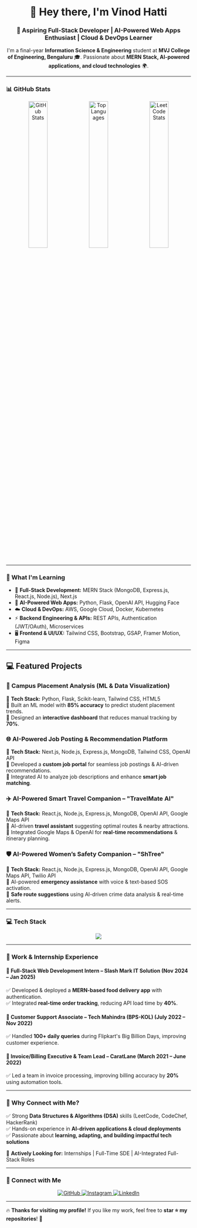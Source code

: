 <h1 align="center">👋 Hey there, I'm Vinod Hatti</h1>
<h3 align="center">🚀 Aspiring Full-Stack Developer | AI-Powered Web Apps Enthusiast | Cloud & DevOps Learner</h3>

<p align="center">
  I'm a final-year <b>Information Science & Engineering</b> student at <b>MVJ College of Engineering, Bengaluru</b> 🎓.
  Passionate about <b>MERN Stack, AI-powered applications, and cloud technologies</b> 🌍.
</p>

---

### 📊 GitHub Stats  
<p align="center">
  <img src="https://github-readme-stats.vercel.app/api?username=VinodHatti7019&show_icons=true&theme=radical" alt="GitHub Stats" width="32%"/>
  <img src="https://github-readme-stats.vercel.app/api/top-langs/?username=VinodHatti7019&layout=compact&theme=radical" alt="Top Languages" width="32%"/>
  <img src="https://leetcard.jacoblin.cool/VinodHatti7019?theme=dark&font=Roboto" alt="LeetCode Stats" width="32%"/>
</p>



---

### 🧠 What I'm Learning  
- 🚀 **Full-Stack Development:** MERN Stack (MongoDB, Express.js, React.js, Node.js), Next.js  
- 🤖 **AI-Powered Web Apps:** Python, Flask, OpenAI API, Hugging Face  
- ☁️ **Cloud & DevOps:** AWS, Google Cloud, Docker, Kubernetes  
- ⚡ **Backend Engineering & APIs:** REST APIs, Authentication (JWT/OAuth), Microservices  
- 🖥️ **Frontend & UI/UX:** Tailwind CSS, Bootstrap, GSAP, Framer Motion, Figma  

---

## 💻 Featured Projects  

### 🚀 Campus Placement Analysis (ML & Data Visualization)  
🔹 **Tech Stack:** Python, Flask, Scikit-learn, Tailwind CSS, HTML5  
🔹 Built an ML model with **85% accuracy** to predict student placement trends.  
🔹 Designed an **interactive dashboard** that reduces manual tracking by **70%**.  

### 🌐 AI-Powered Job Posting & Recommendation Platform  
🔹 **Tech Stack:** Next.js, Node.js, Express.js, MongoDB, Tailwind CSS, OpenAI API  
🔹 Developed a **custom job portal** for seamless job postings & AI-driven recommendations.  
🔹 Integrated AI to analyze job descriptions and enhance **smart job matching**.  

### ✈️ AI-Powered Smart Travel Companion – "TravelMate AI"  
🔹 **Tech Stack:** React.js, Node.js, Express.js, MongoDB, OpenAI API, Google Maps API  
🔹 AI-driven **travel assistant** suggesting optimal routes & nearby attractions.  
🔹 Integrated Google Maps & OpenAI for **real-time recommendations** & itinerary planning.  

### 🛡️ AI-Powered Women’s Safety Companion – "ShTree"  
🔹 **Tech Stack:** React.js, Node.js, Express.js, MongoDB, OpenAI API, Google Maps API, Twilio API  
🔹 AI-powered **emergency assistance** with voice & text-based SOS activation.  
🔹 **Safe route suggestions** using AI-driven crime data analysis & real-time alerts. 

---

### 💻 Tech Stack  

<div align="center">
  <img src="https://skillicons.dev/icons?i=js,ts,python,react,nextjs,nodejs,express,mongodb,django,flask,postgres,mysql,redis,aws,gcp,docker,kubernetes,git,github,figma,postman,vercel,netlify,selenium,pytest,mocha" />
</div>

---

### 💼 Work & Internship Experience  
#### 🔹 Full-Stack Web Development Intern – Slash Mark IT Solution (Nov 2024 – Jan 2025)  
✅ Developed & deployed a **MERN-based food delivery app** with authentication.  
✅ Integrated **real-time order tracking**, reducing API load time by **40%**.  

#### 🔹 Customer Support Associate – Tech Mahindra (BPS-KOL) (July 2022 – Nov 2022)  
✅ Handled **100+ daily queries** during Flipkart's Big Billion Days, improving customer experience.  

#### 🔹 Invoice/Billing Executive & Team Lead – CaratLane (March 2021 – June 2022)  
✅ Led a team in invoice processing, improving billing accuracy by **20%** using automation tools.  

---

### 🌟 Why Connect with Me?  
✅ Strong **Data Structures & Algorithms (DSA)** skills (LeetCode, CodeChef, HackerRank)  
✅ Hands-on experience in **AI-driven applications & cloud deployments**  
✅ Passionate about **learning, adapting, and building impactful tech solutions**  

🚀 **Actively Looking for:** Internships | Full-Time SDE | AI-Integrated Full-Stack Roles  

---

### 🔗 Connect with Me  
<p align="center">
  <a href="https://github.com/VinodHatti7019">
    <img src="https://img.shields.io/badge/GitHub-%23121011.svg?style=for-the-badge&logo=github&logoColor=white" alt="GitHub">
  </a>
  <a href="https://www.instagram.com/vinodhatti">
    <img src="https://img.shields.io/badge/Instagram-%23E4405F.svg?style=for-the-badge&logo=instagram&logoColor=white" alt="Instagram">
  </a>
  <a href="https://www.linkedin.com/in/vinodhatti/">
    <img src="https://img.shields.io/badge/LinkedIn-%230077B5.svg?style=for-the-badge&logo=linkedin&logoColor=white" alt="LinkedIn">
  </a>
</p>

---

🔥 **Thanks for visiting my profile!** If you like my work, feel free to **star ⭐ my repositories**! 🚀
